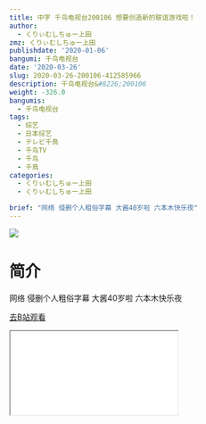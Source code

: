 ```yaml
---
title: 中字 千鸟电视台200106 想要创造新的联谊游戏啦！
author:
  - くりぃむしちゅー上田
zmz: くりぃむしちゅー上田
publishdate: '2020-01-06'
bangumi: 千鸟电视台
date: '2020-03-26'
slug: 2020-03-26-200106-412585966
description: 千鸟电视台&#8226;200106
weight: -326.0
bangumis:
  - 千鸟电视台
tags:
  - 综艺
  - 日本综艺
  - テレビ千鳥
  - 千鸟TV
  - 千鸟
  - 千鳥
categories:
  - くりぃむしちゅー上田
  - くりぃむしちゅー上田

brief: "网络 侵删个人粗俗字幕 大酱40岁啦 六本木快乐夜"
---
```

![](https://raw.githubusercontent.com/tcgriffith/owaraisite/master/static/tmpimg/a13508deea378a31b36fe98eac635e6d6739f1ec.jpg.480.jpg)
# 简介  
网络
侵删个人粗俗字幕
大酱40岁啦 六本木快乐夜  

[去B站观看](https://www.bilibili.com/video/av412585966/)
<div class ="resp-container"><iframe class="testiframe" src="//player.bilibili.com/player.html?aid=412585966"", scrolling="no", allowfullscreen="true" > </iframe></div> 
